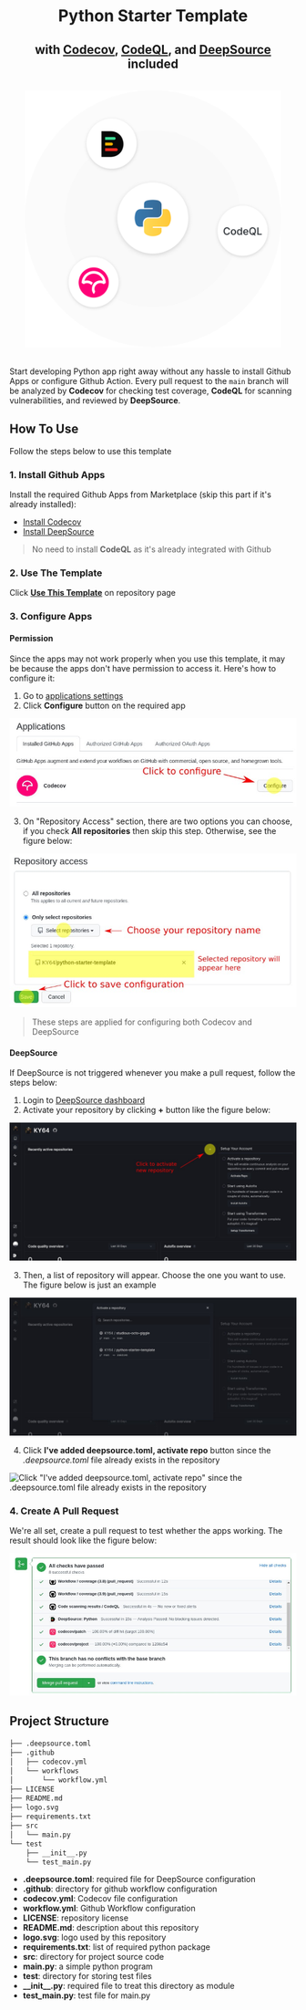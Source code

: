 <div align="center">
	<h1> Python Starter Template </h1>
	<h2> with
    <a href="https://codecov.io" target="_blank">Codecov</a>,
    <a href="https://codeql.github.com" target="_blank">CodeQL</a>,
    and
    <a href="https://deepsource.io" target="_blank">DeepSource</a>
    included
  </h2>
	<br />
	<img alt="repository logo" src="logo.svg" width="450" />
	<br />
	<br />
</div>

Start developing Python app right away without any hassle to install Github Apps or configure Github Action. Every pull request to the `main` branch will be analyzed by **Codecov** for checking test coverage, **CodeQL** for scanning vulnerabilities, and reviewed by **DeepSource**.

## How To Use

Follow the steps below to use this template

### 1. Install Github Apps

Install the required Github Apps from Marketplace (skip this part if it's already installed):

- [Install Codecov](https://github.com/marketplace/codecov)
- [Install DeepSource](https://github.com/marketplace/deepsource-io)

> No need to install **CodeQL** as it's already integrated with Github

### 2. Use The Template

Click **[Use This Template](https://github.com/KY64/python-starter-template/generate)** on repository page

### 3. Configure Apps

#### Permission

Since the apps may not work properly when you use this template, it may be because the apps don't have permission to access it. Here's how to configure it:

1. Go to [applications settings](https://github.com/settings/installations)
2. Click **Configure** button on the required app

![click the configure button on the required app](doc/codecov_configuration.jpg)

3. On "Repository Access" section, there are two options you can choose, if you check **All repositories** then skip this step. Otherwise, see the figure below:

![Select "Only selected repositories" option then click save button](doc/codecov_selectRepository.jpg)

> These steps are applied for configuring both Codecov and DeepSource

#### DeepSource

If DeepSource is not triggered whenever you make a pull request, follow the steps below:

1. Login to [DeepSource dashboard](https://deepsource.io/login)
2. Activate your repository by clicking **+** button like the figure below:

![Activate new repository through DeepSource dashboard](doc/deepsource_activateRepository.jpg)

3. Then, a list of repository will appear. Choose the one you want to use. The figure below is just an example

![select repository](doc/deepsource_chooseRepository.jpg)

4. Click **I've added deepsource.toml, activate repo** button since the _.deepsource.toml_ file already exists in the repository

![Click "I've added deepsource.toml, activate repo" since the .deepsource.toml file already exists in the repository
](doc/deepsource_configuration.jpg)

### 4. Create A Pull Request

We're all set, create a pull request to test whether the apps working. The result should look like the figure below:

![Pull request status check](doc/pullRequest.jpg)

## Project Structure

```
├── .deepsource.toml
├── .github
│   ├── codecov.yml
│   └── workflows
│       └── workflow.yml
├── LICENSE
├── README.md
├── logo.svg
├── requirements.txt
├── src
│   └── main.py
└── test
    ├── __init__.py
    └── test_main.py
```

- **.deepsource.toml**: required file for DeepSource configuration
- **.github**: directory for github workflow configuration
- **codecov.yml**: Codecov file configuration
- **workflow.yml**: Github Workflow configuration
- **LICENSE**: repository license
- **README.md**: description about this repository
- **logo.svg**: logo used by this repository
- **requirements.txt**: list of required python package
- **src**: directory for project source code
- **main.py**: a simple python program
- **test**: directory for storing test files
- **\_\_init\_\_.py**: required file to treat this directory as module
- **test_main.py**: test file for main.py


